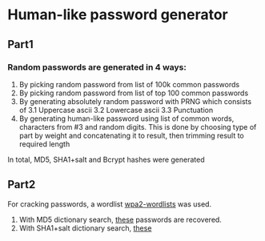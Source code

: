 # Human-like password generator

## Part1
### Random passwords are generated in 4 ways:
1. By picking random password from list of 100k common passwords
2. By picking random password from list of top 100 common passwords
3. By generating absolutely random password with PRNG which consists of
  3.1 Uppercase ascii
  3.2 Lowercase ascii
  3.3 Punctuation
4. By generating human-like password using list of common words, characters
   from #3 and random digits. This is done by choosing type of part by weight
   and concatenating it to result, then trimming result to required length

In total, MD5, SHA1+salt and Bcrypt hashes were generated

## Part2
For cracking passwords, a wordlist [wpa2-wordlists](https://github.com/kennyn510/wpa2-wordlists)
was used.
1. With MD5 dictionary search, [these](crackedmd5.potfile) passwords are recovered.
2. With SHA1+salt dictionary search, [these](crackedsha1.potfile)
